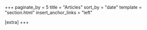 +++
paginate_by = 5
title = "Articles"
sort_by = "date"
template = "section.html"
insert_anchor_links = "left"

[extra]
+++

